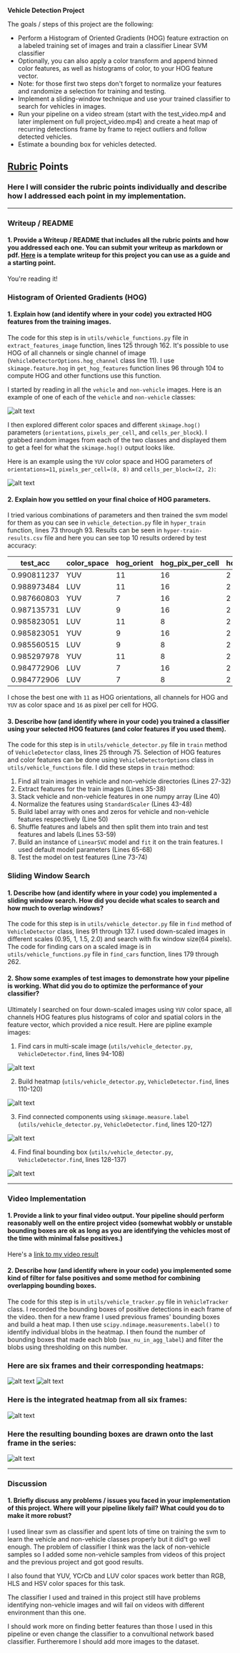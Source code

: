 **Vehicle Detection Project**

The goals / steps of this project are the following:

* Perform a Histogram of Oriented Gradients (HOG) feature extraction on a labeled training set of images and train a classifier Linear SVM classifier
* Optionally, you can also apply a color transform and append binned color features, as well as histograms of color, to your HOG feature vector. 
* Note: for those first two steps don't forget to normalize your features and randomize a selection for training and testing.
* Implement a sliding-window technique and use your trained classifier to search for vehicles in images.
* Run your pipeline on a video stream (start with the test_video.mp4 and later implement on full project_video.mp4) and create a heat map of recurring detections frame by frame to reject outliers and follow detected vehicles.
* Estimate a bounding box for vehicles detected.

[//]: # (Image References)
[image1]: ./examples/car_not_car.png
[image2]: ./examples/hog_example.png
[image3]: ./examples/sliding_windows.jpg
[image4]: ./output_images/bbox_thumb_map.png
[image5]: ./output_images/heat_thumb_map.png
[image6]: ./output_images/label_thumb_map.png
[image7]: ./output_images/final_thumb_map.png

[image8]: ./examples/bboxes_and_heat.png
[image9]: ./examples/labels_map.png
[image10]: ./examples/output_bboxes.png

[image11]: ./video_output_images/bbox_thumb_map.png
[image12]: ./video_output_images/heat_thumb_map.png
[image13]: ./video_output_images/label_thumb_map.png
[image14]: ./video_output_images/final_thumb_map.png
[image15]: ./video_output_images/heat/59.png
[image16]: ./video_output_images/label/59.png

[video1]: ./project_video.mp4

## [Rubric](https://review.udacity.com/#!/rubrics/513/view) Points
### Here I will consider the rubric points individually and describe how I addressed each point in my implementation.  

---
### Writeup / README

#### 1. Provide a Writeup / README that includes all the rubric points and how you addressed each one.  You can submit your writeup as markdown or pdf.  [Here](https://github.com/udacity/CarND-Vehicle-Detection/blob/master/writeup_template.md) is a template writeup for this project you can use as a guide and a starting point.  

You're reading it!

### Histogram of Oriented Gradients (HOG)

#### 1. Explain how (and identify where in your code) you extracted HOG features from the training images.

The code for this step is in `utils/vehicle_functions.py` file in `extract_features_image` function, lines 125 through 162. 
It's possible to use HOG of all channels or single channel of image (`VehicleDetectorOptions.hog_channel` class line 11).
I use `skimage.feature.hog` in `get_hog_features` function lines 96 through 104 to compute HOG and other functions use this function.

I started by reading in all the `vehicle` and `non-vehicle` images.  Here is an example of one of each of the `vehicle` and `non-vehicle` classes:

![alt text][image1]

I then explored different color spaces and different `skimage.hog()` parameters (`orientations`, `pixels_per_cell`, and `cells_per_block`).  I grabbed random images from each of the two classes and displayed them to get a feel for what the `skimage.hog()` output looks like.

Here is an example using the `YUV` color space and HOG parameters of `orientations=11`, `pixels_per_cell=(8, 8)` and `cells_per_block=(2, 2)`:

![alt text][image2]

#### 2. Explain how you settled on your final choice of HOG parameters.

I tried various combinations of parameters and then trained the svm model for them as you can see in `vehicle_detection.py` file in `hyper_train` function, lines 73 through 93. Results can be seen in `hyper-train-results.csv` file and here you can see top 10 results ordered by test accuracy:


|test\_acc|color\_space|hog\_orient|hog\_pix\_per\_cell|hog\_cell\_per\_block|hog\_channels|spatial\_size|hist\_bins
|---------|------------|-----------|-------------------|---------------------|-------------|-------------|---------|
|0.990811237|YUV       |11         |16                 |2                    |ALL          |16           |32       |
|0.988973484|LUV       |11         |16                 |2                    |ALL          |16           |32       |
|0.987660803|YUV       |7          |16                 |2                    |ALL          |16           |32       |
|0.987135731|LUV       |9          |16                 |2                    |ALL          |16           |32       |
|0.985823051|LUV       |11         |8                  |2                    |ALL          |16           |32       |
|0.985823051|YUV       |9          |16                 |2                    |ALL          |16           |32       |
|0.985560515|LUV       |9          |8                  |2                    |ALL          |16           |32       |
|0.985297978|YUV       |11         |8                  |2                    |ALL          |16           |32       |
|0.984772906|LUV       |7          |16                 |2                    |ALL          |16           |32       |
|0.984772906|LUV       |7          |8                  |2                    |ALL          |16           |32       |


I chose the best one with `11` as HOG orientations, all channels for HOG and `YUV` as color space and `16` as pixel per cell for HOG.

#### 3. Describe how (and identify where in your code) you trained a classifier using your selected HOG features (and color features if you used them).

The code for this step is in `utils/vehicle_detector.py` file in `train` method of `VehicleDetector` class, lines 25 through 75. Selection of HOG features and color features can be done using `VehicleDetectorOptions` class in `utils/vehicle_functions` file. I did these steps in `train` method:

1. Find all train images in vehicle and non-vehicle directories (Lines 27-32)
2. Extract features for the train images (Lines 35-38)
3. Stack vehicle and non-vehicle features in one numpy array (Line 40)
4. Normalize the features using `StandardScaler` (Lines 43-48)
5. Build label array with ones and zeros for vehicle and non-vehicle features respectively (Line 50)
6. Shuffle features and labels and then split them into train and test features and labels (Lines 53-59)
7. Build an instance of `LinearSVC` model and `fit` it on the train features. I used default model parameters (Lines 65-68)
8. Test the model on test features (Line 73-74)

### Sliding Window Search

#### 1. Describe how (and identify where in your code) you implemented a sliding window search.  How did you decide what scales to search and how much to overlap windows?

The code for this step is in `utils/vehicle_detector.py` file in `find` method of `VehicleDetector` class, lines 91 through 137. I used down-scaled images in different scales (0.95, 1, 1.5, 2.0) and search with fix window size(64 pixels). The code for finding cars on a scaled image is in `utils/vehicle_functions.py` file in `find_cars` function, lines 179 through 262.

#### 2. Show some examples of test images to demonstrate how your pipeline is working.  What did you do to optimize the performance of your classifier?

Ultimately I searched on four down-scaled images using `YUV` color space, all channels HOG features plus histograms of color and spatial colors in the feature vector, which provided a nice result.  Here are pipline example images:

1. Find cars in multi-scale image (`utils/vehicle_detector.py`, `VehicleDetector.find`, lines 94-108)

![alt text][image4]

2. Build heatmap (`utils/vehicle_detector.py`, `VehicleDetector.find`, lines 110-120)

![alt text][image5]

3. Find connected components using `skimage.measure.label` (`utils/vehicle_detector.py`, `VehicleDetector.find`, lines 120-127)

![alt text][image6]

4. Find final bounding box (`utils/vehicle_detector.py`, `VehicleDetector.find`, lines 128-137)

![alt text][image7]

---

### Video Implementation

#### 1. Provide a link to your final video output.  Your pipeline should perform reasonably well on the entire project video (somewhat wobbly or unstable bounding boxes are ok as long as you are identifying the vehicles most of the time with minimal false positives.)
Here's a [link to my video result](./project_output.mp4)


#### 2. Describe how (and identify where in your code) you implemented some kind of filter for false positives and some method for combining overlapping bounding boxes.

The code for this step is in `utils/vehicle_tracker.py` file in `VehicleTracker` class. I recorded the bounding boxes of positive detections in each frame of the video. then for a new frame I used previous frames' bounding boxes and build a heat map. I then use `scipy.ndimage.measurements.label()` to identify individual blobs in the heatmap. I then found the number of bounding boxes that made each blob (`max_nu_in_agg_label`) and filter the blobs using thresholding on this number.

### Here are six frames and their corresponding heatmaps:

![alt text][image11]
![alt text][image12]

### Here is the integrated heatmap from all six frames:
![alt text][image15]

### Here the resulting bounding boxes are drawn onto the last frame in the series:
![alt text][image16]

---

### Discussion

#### 1. Briefly discuss any problems / issues you faced in your implementation of this project.  Where will your pipeline likely fail?  What could you do to make it more robust?

I used linear svm as classifier and spent lots of time on training the svm to learn the vehicle and non-vehicle classes properly but it did't go well enough. The problem of classifier I think was the lack of non-vehicle samples so I added some non-vehicle samples from videos of this project and the previous project and got good results.

I also found that YUV, YCrCb and LUV color spaces work better than RGB, HLS and HSV color spaces for this task.

The classifier I used and trained in this project still have problems identifying non-vehicle images and will fail on videos with different environment than this one.

I should work more on finding better features than those I used in this pipeline or even change the classifier to a convultional network based classifier. Furtheremore I should add more images to the dataset.



